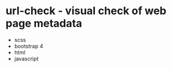 # url-check - visual check of web page metadata
<ul>
  <li>scss</li>
  <li>bootstrap 4</li>
  <li>html</li>
  <li>javascript</li>
</ul>
